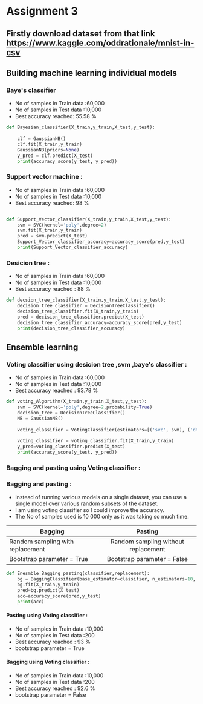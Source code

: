   # Assignment 3
  
## Firstly download dataset from that link  https://www.kaggle.com/oddrationale/mnist-in-csv 

## Building machine learning individual models 


### Baye's classifier
  * No of samples in Train data  :60,000
 * No of samples in Test data  :10,000
* Best accuracy reached: 55.58 %   
 

```python
def Bayesian_classifier(X_train,y_train,X_test,y_test):   
    
    clf = GaussianNB()
    clf.fit(X_train,y_train)
    GaussianNB(priors=None)
    y_pred = clf.predict(X_test)
    print(accuracy_score(y_test, y_pred))

```

### Support vector machine :
  * No of samples in Train data  :60,000
 * No of samples in Test data  :10,000
* Best accuracy reached: 98 %   
 

```python

def Support_Vector_classifier(X_train,y_train,X_test,y_test):     
    svm = SVC(kernel='poly',degree=2)
    svm.fit(X_train,y_train)
    pred = svm.predict(X_test)
    Support_Vector_classifier_accuracy=accuracy_score(pred,y_test)
    print(Support_Vector_classifier_accuracy)

```

### Desicion tree :
  * No of samples in Train data  :60,000
 * No of samples in Test data  :10,000
* Best accuracy reached : 88 %   
 

```python
def decsion_tree_classifier(X_train,y_train,X_test,y_test): 
    decision_tree_classifier = DecisionTreeClassifier()
    decision_tree_classifier.fit(X_train,y_train)
    pred = decision_tree_classifier.predict(X_test)
    decision_tree_classifier_accuracy=accuracy_score(pred,y_test)
    print(decision_tree_classifier_accuracy)
```
 
 ## Ensemble learning

### Voting classifier using desicion tree ,svm ,baye's classifier :
 * No of samples in Train data  :60,000
 * No of samples in Test data  :10,000
* Best accuracy reached : 93.78 %   


```python
def voting_Algorithm(X_train,y_train,X_test,y_test): 
    svm = SVC(kernel='poly',degree=2,probability=True)
    decision_tree = DecisionTreeClassifier()
    NB = GaussianNB()
    
    voting_classifier = VotingClassifier(estimators=[('svc', svm), ('dt', decision_tree), ('gnb', NB)], voting='soft')
    
    voting_classifier = voting_classifier.fit(X_train,y_train)
    y_pred=voting_classifier.predict(X_test)
    print(accuracy_score(y_test, y_pred))

```
   
### Bagging and pasting using Voting classifier  :

###  Bagging and pasting :
* Instead of running various models on a single dataset, you can use a single model over various random subsets of the dataset.
* I am using voting classifier so I could improve the accuracy.
* The No of samples used is 10 000 only as it was taking so much time.


| Bagging                             | Pasting         
| ----------------------------------- |:--------------------:
| Random sampling with replacement    | Random sampling without replacement                           
| Bootstrap parameter = True     | Bootstrap parameter = False  




```python
def Enesmble_Bagging_pasting(classifier,replacement):
    bg = BaggingClassifier(base_estimator=classifier, n_estimators=10, random_state=314,bootstrap=replacement)
    bg.fit(X_train,y_train)
    pred=bg.predict(X_test)
    acc=accuracy_score(pred,y_test)
    print(acc)

```
#### Pasting using Voting classifier  :
  * No of samples in Train data  :10,000
 * No of samples in Test data  :200
* Best accuracy reached : 93 %   
* bootstrap parameter = True 


#### Bagging using Voting classifier  :
  * No of samples in Train data  :10,000
 * No of samples in Test data  :200
* Best accuracy reached : 92.6  %   
*  bootstrap parameter = False 
